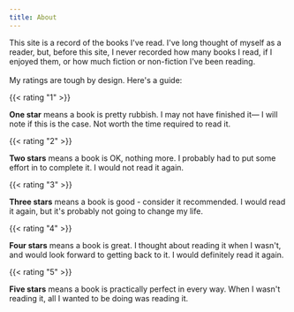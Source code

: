 ```yaml
---
title: About
---
```


This site is a record of the books I've read. I've long thought of myself as a reader, but, before this site, I never recorded how many books I read, if I enjoyed them, or how much fiction or non-fiction I've been reading.
<br>
<br>
My ratings are tough by design. Here's a guide:

<div style="display: flex;flex-direction: column-reverse;--starred-color:#ff7300"><p><strong>One star</strong> means a book is pretty rubbish. I may not have finished it— I will note if this is the case. Not worth the time required to read it.</p>{{< rating "1" >}}</div>
<div style="display: flex;flex-direction: column-reverse;--starred-color:#ff7300"><p><strong>Two stars</strong> means a book is OK, nothing more. I probably had to put some effort in to complete it. I would not read it again.</p>{{< rating "2" >}}</div>
<div style="display: flex;flex-direction: column-reverse;--starred-color:#ff7300"><p><strong>Three stars</strong> means a book is good - consider it recommended. I would read it again, but it's probably not going to change my life.</p>{{< rating "3" >}}</div>
<div style="display: flex;flex-direction: column-reverse;--starred-color:#ff7300"><p><strong>Four stars</strong> means a book is great. I thought about reading it when I wasn't, and would look forward to getting back to it. I would definitely read it again.</p>{{< rating "4" >}}</div>
<div style="display: flex;flex-direction: column-reverse;--starred-color:#ff7300"><p><strong>Five stars</strong> means a book is practically perfect in every way. When I wasn't reading it, all I wanted to be doing was reading it.</p>{{< rating "5" >}} </div>
